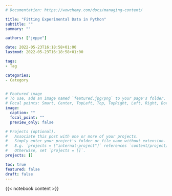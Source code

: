 ```yaml
---
# Documentation: https://wowchemy.com/docs/managing-content/

title: "Fitting Experimental Data in Python"
subtitle: ""
summary: ""

authors: ["jeppe"]

date: 2022-05-23T16:18:58+01:00
lastmod: 2022-05-23T16:18:58+01:00

tags:
- Tag

categories:
- Category


# Featured image
# To use, add an image named `featured.jpg/png` to your page's folder.
# Focal points: Smart, Center, TopLeft, Top, TopRight, Left, Right, BottomLeft, Bottom, BottomRight.
image:
  caption: ""
  focal_point: ""
  preview_only: false

# Projects (optional).
#   Associate this post with one or more of your projects.
#   Simply enter your project's folder or file name without extension.
#   E.g. `projects = ["internal-project"]` references `content/project/deep-learning/index.md`.
#   Otherwise, set `projects = []`.
projects: []

toc: true
featured: false
draft: false
---
```


{{< notebook content >}}

